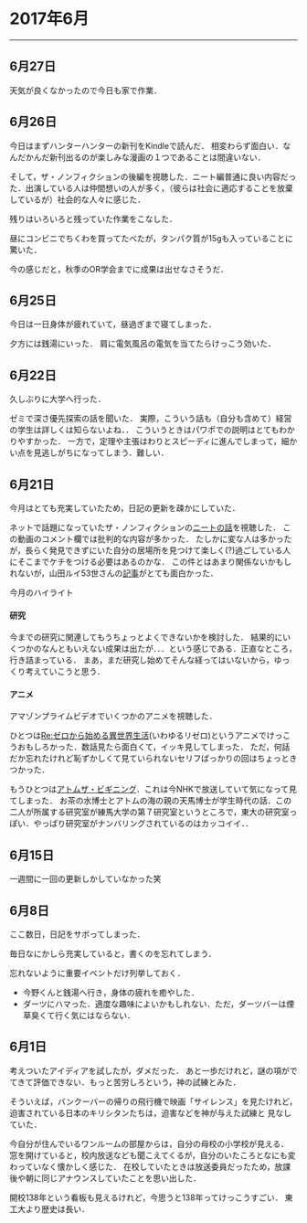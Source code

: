 # 2017年6月
---

## 6月27日

天気が良くなかったので今日も家で作業．

## 6月26日

今日はまずハンターハンターの新刊をKindleで読んだ．
相変わらず面白い．なんだかんだ新刊出るのが楽しみな漫画の１つであることは間違いない．

そして，ザ・ノンフィクションの後編を視聴した．ニート編普通に良い内容だった．出演している人は仲間想いの人が多く，（彼らは社会に適応することを放棄しているが）社会的な人々に感じた．

残りはいろいろと残っていた作業をこなした．

昼にコンビニでちくわを買ってたべたが，タンパク質が15gも入っていることに驚いた．

今の感じだと，秋季のOR学会までに成果は出せなさそうだ．

## 6月25日

今日は一日身体が疲れていて，昼過ぎまで寝てしまった．

夕方には銭湯にいった．
肩に電気風呂の電気を当てたらけっこう効いた．

## 6月22日

久しぶりに大学へ行った．

ゼミで深さ優先探索の話を聞いた．
実際，こういう話も（自分も含めて）経営の学生は詳しくは知らないよね．．
こういうときはパワポでの説明はとてもわかりやすかった．
一方で，定理や主張はわりとスピーディに進んでしまって，細かい点を見逃しがちになってしまう．難しい．



## 6月21日

今月はとても充実していたため，日記の更新を疎かにしていた．

ネットで話題になっていたザ・ノンフィクションの[ニートの話](https://www.youtube.com/watch?v=gR7kLjuMyx4&feature=youtu.be)を視聴した．
この動画のコメント欄では批判的な内容が多かった．
たしかに変な人は多かったが，長らく発見できずにいた自分の居場所を見つけて楽しく(?)過ごしている人にそこまでケチをつける必要はあるのかな．
この件とはあまり関係ないかもしれないが，山田ルイ53世さんの[記事](http://withnews.jp/article/f0151228000qq000000000000000W0310601qq000012880A)がとても面白かった．

今月のハイライト

#### 研究

今までの研究に関連してもうちょっとよくできないかを検討した．
結果的にいくつかのなんともいえない成果は出たが．．．という感じである．正直なところ，行き詰まっている．
まあ，まだ研究し始めてそんな経ってはいないから，ゆっくり考えていこうと思う．

#### アニメ

アマゾンプライムビデオでいくつかのアニメを視聴した．

ひとつは[Re:ゼロから始める異世界生活](http://amzn.asia/fJLUbKy)(いわゆるリゼロ)というアニメでけっこうおもしろかった．数話見たら面白くて，イッキ見してしまった．
ただ，何話だか忘れたけれど恥ずかしくて見ていられないセリフばっかりの回はちょっときつかった．

もうひとつは[アトムザ・ビギニング](http://amzn.asia/fggZGOb)．これは今NHKで放送していて気になって見てしまった．
お茶の水博士とアトムの海の親の天馬博士が学生時代の話．この二人が所属する研究室が練馬大学の第７研究室というところで，東大の研究室っぽい．やっぱり研究室がナンバリングされているのはカッコイイ．．

## 6月15日

一週間に一回の更新しかしていなかった笑


## 6月8日

ここ数日，日記をサボってしまった．

毎日なにかしら充実していると，書くのを忘れてしまう．

忘れないように重要イベントだけ列挙しておく．

- 今野くんと銭湯へ行き，身体の疲れを癒やした．
- ダーツにハマった．適度な趣味によいかもしれない．ただ，ダーツバーは煙草臭くて行く気にはならない．

## 6月1日

考えついたアイディアを試したが，ダメだった．
あと一歩だけれど，謎の項がでてきて評価できない．もっと苦労しろという，神の試練とみた．

そういえば，バンクーバーの帰りの飛行機で映画「サイレンス」を見たけれど，迫害されている日本のキリシタンたちは，迫害などを神が与えた試練と
見なしていた．

今自分が住んでいるワンルームの部屋からは，自分の母校の小学校が見える．
窓を開けていると，校内放送なども聞こえてくるが，自分のいたころとなにも変わっていなく懐かしく感じた．
在校していたときは放送委員だったため，放課後や朝に同じアナウンスしていたことを思い出した．

開校138年という看板も見えるけれど，今思うと138年ってけっこうすごい．
東工大より歴史は長い．
